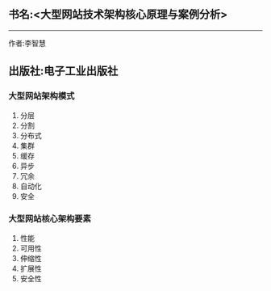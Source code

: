 ## 书名:<大型网站技术架构核心原理与案例分析>
-----
作者:李智慧    

出版社:电子工业出版社  
-----

### 大型网站架构模式

1. 分层
2. 分割
3. 分布式
4. 集群
5. 缓存
6. 异步
7. 冗余
8. 自动化
9. 安全


### 大型网站核心架构要素

1. 性能
2. 可用性
3. 伸缩性
4. 扩展性
5. 安全性